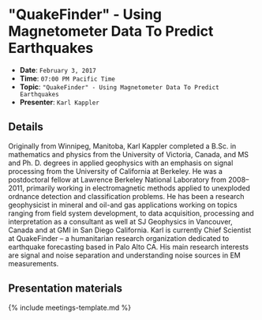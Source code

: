 # "QuakeFinder" - Using Magnetometer Data To Predict Earthquakes

* **Date**: `February 3, 2017`
* **Time**: `07:00 PM Pacific Time`
* **Topic**: `"QuakeFinder" - Using Magnetometer Data To Predict Earthquakes`
* **Presenter**: `Karl Kappler`

## Details

Originally from Winnipeg, Manitoba, Karl Kappler completed a B.Sc. in mathematics and physics from the University of Victoria, Canada, and MS and Ph. D. degrees in applied geophysics with an emphasis on signal processing from the University of California at Berkeley. He was a postdoctoral fellow at Lawrence Berkeley National Laboratory from 2008–2011, primarily working in electromagnetic methods applied to unexploded ordnance detection and classification problems. He has been a research geophysicist in mineral and oil-and gas applications working on topics ranging from field system development, to data acquisition, processing and interpretation as a consultant as well at SJ Geophysics in Vancouver, Canada and at GMI in San Diego California. Karl is currently Chief Scientist at QuakeFinder – a humanitarian research organization dedicated to earthquake forecasting based in Palo Alto CA. His main research interests are signal and noise separation and understanding noise sources in EM measurements.

## Presentation materials

{% include meetings-template.md %}

